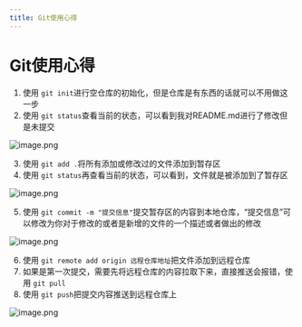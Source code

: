 ```yaml
---
title: Git使用心得
---
```

# Git使用心得

1. 使用 `git init`进行空仓库的初始化，但是仓库是有东西的话就可以不用做这一步
3. 使用 `git status`查看当前的状态，可以看到我对README.md进行了修改但是未提交

![image.png](https://cdn.a1pha.cn/img/1684206899329-06d16e81-f68c-493e-824f-abc32af09e04.png)

3. 使用 `git add .`将所有添加或修改过的文件添加到暂存区
4. 使用 `git status`再查看当前的状态，可以看到，文件就是被添加到了暂存区

![image.png](https://cdn.a1pha.cn/img/1684207062489-81562a79-5538-4228-9a36-16593d8fc719.png)

5. 使用 `git commit -m "提交信息"`提交暂存区的内容到本地仓库，“提交信息”可以修改为你对于修改的或者是新增的文件的一个描述或者做出的修改

![image.png](https://cdn.a1pha.cn/img/1684207206822-7558bec2-4ef0-4652-960c-98c07184235e.png)

6. 使用 `git remote add origin 远程仓库地址`把文件添加到远程仓库
7. 如果是第一次提交，需要先将远程仓库的内容拉取下来，直接推送会报错，使用 `git pull`
8. 使用 `git push`把提交内容推送到远程仓库上

![image.png](https://cdn.a1pha.cn/img/1684207538506-b14531f2-5c0b-41cb-b62f-fefe00c22f71.png)
